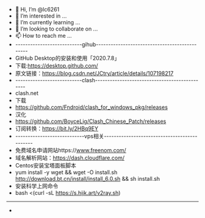 - 👋 Hi, I’m @lc6261
- 👀 I’m interested in ...
- 🌱 I’m currently learning ...
- 💞️ I’m looking to collaborate on ...
- 📫 How to reach me ...
- ---------------------------gihub----------------------------------------------
- GitHub Desktop的安装和使用「2020.7.8」
- 下载:https://desktop.github.com/
- 原文链接：https://blog.csdn.net/JCtry/article/details/107198217
- ---------------------------clash----------------------------------------------
- clash.net
- 下载
- https://github.com/Fndroid/clash_for_windows_pkg/releases
- 汉化
- https://github.com/BoyceLig/Clash_Chinese_Patch/releases
- 订阅转换：https://bit.ly/2HBq9EY
- ----------------------------vps相关---------------------------------------------
- 免费域名申请网站https://www.freenom.com/ 
- 域名解析网站：https://dash.cloudflare.com/
- Centos安装宝塔面板脚本
- yum install -y wget && wget -O install.sh http://download.bt.cn/install/install_6.0.sh && sh install.sh
- 安装科学上网命令
- bash <(curl -sL https://s.hijk.art/v2ray.sh)
- -------------------------------------------------------------------------
- 
